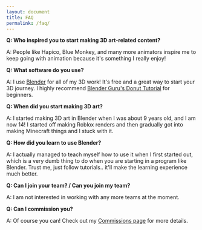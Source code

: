 ```yaml
---
layout: document
title: FAQ
permalink: /faq/
---
```

<style>
#FAQ {background: var(--blue-light);}
</style>


**Q: Who inspired you to start making 3D art-related content?**

A: People like Hapico, Blue Monkey, and many more animators inspire me to keep going with animation because it's something I really enjoy!



**Q: What software do you use?**

A: I use [Blender](https://www.blender.org/) for all of my 3D work! It's free and a great way to start your 3D journey. I highly recommend [Blender Guru's Donut Tutorial](https://www.youtube.com/watch?v=nIoXOplUvAw&list=PLjEaoINr3zgFX8ZsChQVQsuDSjEqdWMAD) for beginners.

  

**Q: When did you start making 3D art?**

A: I started making 3D art in Blender when I was about 9 years old, and I am now 14! I started off making Roblox renders and then gradually got into making Minecraft things and I stuck with it.

  

**Q: How did you learn to use Blender?**

A: I actually managed to teach myself how to use it when I first started out, which is a very dumb thing to do when you are starting in a program like Blender. Trust me, just follow tutorials.. it'll make the learning experience much better.

  

**Q: Can I join your team? / Can you join my team?**

A: I am not interested in working with any more teams at the moment.

  

**Q: Can I commission you?**

A: Of course you can! Check out my [Commissions page](/commissions/) for more details.